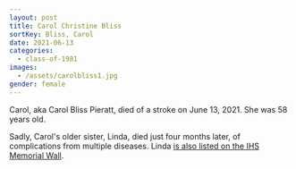 ```yaml
---
layout: post
title: Carol Christine Bliss
sortKey: Bliss, Carol
date: 2021-06-13
categories:
  - class-of-1981
images:
  - /assets/carolbliss1.jpg
gender: female
---
```


Carol, aka Carol Bliss Pieratt, died of a stroke on June 13, 2021. She was 58 years old.

Sadly, Carol's older sister, Linda, died just four months later, of complications from multiple diseases. Linda [is also listed on the IHS Memorial Wall](https://ihsmemorial.org/class-of-1979/linda-renee-bliss/).
